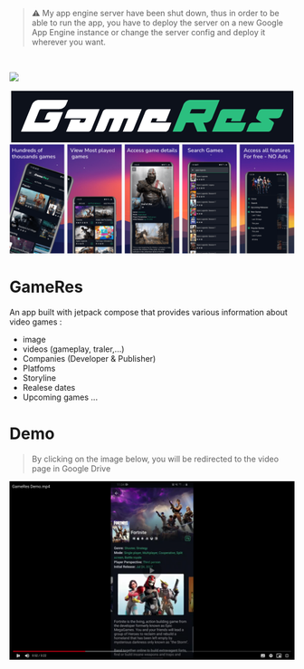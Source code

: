 > ⚠️ My app engine server have been shut down, thus in order to be able to run the app, you have to deploy the server on a new Google App Engine instance or change the server config and deploy it wherever you want.
<br>

<a href="https://play.google.com/store/apps/details?id=dev.berete.gameres"> <img src="https://raw.githubusercontent.com/mhemmings/play-store-button/fe50d360c5aa8b91279f451747268e8f92299e41/play-store-button.svg" width="200" /> </a>


<div align="center">
  <img src="https://github.com/sitatec/GameRes/blob/master/assets/logo.png?raw=true" widht="100%" alt="GameRes"/>
 <img src="https://github.com/sitatec/GameRes/blob/master/assets/store_listing_screenshots.png?raw=true" widht="100%" alt="GameRes - Screenshots"/>
</div>

# GameRes
An app built with jetpack compose that provides various information about video games :
 - image
 - videos (gameplay, traler,...)
 - Companies (Developer & Publisher)
 - Platfoms
 - Storyline
 - Realese dates
 - Upcoming games
 ...
 
 # Demo
 >By clicking on the image below, you will be redirected to the video page in Google Drive
 
 <a href="https://drive.google.com/file/d/1VwXxBVYO0NDE3KlbtyqqB4ST09oMNSjM/view?usp=sharing"> <img src="https://github.com/sitatec/GameRes/blob/master/assets/demo_video_thumbnail.png?raw=true" alt="GameRes Demo"/> </a>

